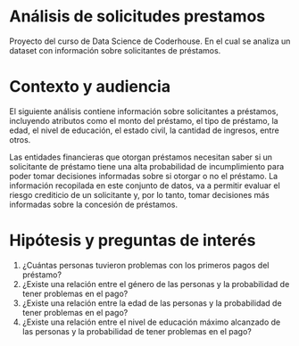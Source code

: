 # Análisis de solicitudes prestamos
Proyecto del curso de Data Science de Coderhouse. En el cual se analiza un dataset con información sobre solicitantes de préstamos.

# Contexto y audiencia

El siguiente análisis contiene información sobre solicitantes a préstamos, incluyendo atributos como el monto del préstamo, el tipo de préstamo, la edad, el nivel de educación, el estado civil, la cantidad de ingresos, entre otros.

Las entidades financieras que otorgan préstamos necesitan saber si un solicitante de préstamo tiene una alta probabilidad de incumplimiento para poder tomar decisiones informadas sobre si otorgar o no el préstamo. La información recopilada en este conjunto de datos, va a permitir evaluar el riesgo crediticio de un solicitante y, por lo tanto, tomar decisiones más informadas sobre la concesión de préstamos.

# Hipótesis y preguntas de interés

1. ¿Cuántas personas tuvieron problemas con los primeros pagos del préstamo?
2. ¿Existe una relación entre el género de las personas y la probabilidad de tener problemas en el pago?
3. ¿Existe una relación entre la edad de las personas y la probabilidad de tener problemas en el pago?
4. ¿Existe una relación entre el nivel de educación máximo alcanzado de las personas y la probabilidad de tener problemas en el pago?
